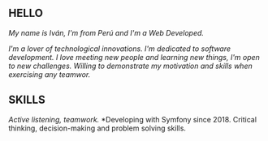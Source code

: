 ## HELLO

*My name is Iván, I'm from Perú and I'm a Web Developed.*

*I'm a lover of technological innovations. I'm dedicated to software development.*
*I love meeting new people and learning new things, I'm open to new challenges. Willing to demonstrate my motivation and skills when exercising any teamwor.*

## SKILLS

*Active listening, teamwork.*
*Developing with Symfony since 2018.
Critical thinking, decision-making and problem solving skills.


